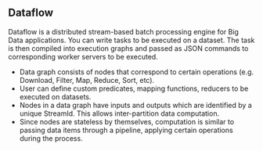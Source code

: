 ## Dataflow

Dataflow is a distributed stream-based batch processing engine for Big Data applications.
You can write tasks to be executed on a dataset. The task is then compiled into execution graphs and passed as 
JSON commands to corresponding worker servers to be executed.

* Data graph consists of nodes that correspond to certain operations (e.g. Download, Filter, Map, Reduce, Sort, etc).
* User can define custom predicates, mapping functions, reducers to be executed on datasets.
* Nodes in a data graph have inputs and outputs which are identified by a unique StreamId. This allows inter-partition 
data computation.
* Since nodes are stateless by themselves, computation is similar to passing data items through a pipeline, applying certain 
operations during the process.